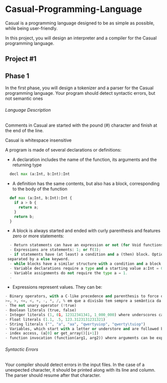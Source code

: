 # Casual-Programming-Language
Casual is a programming language designed to be as simple as possible, while being user-friendly.

In this project, you will design an interpreter and a compiler for the Casual programming language.

## Project #1

## Phase 1

In the first phase, you will design a tokenizer and a parser for the Casual programming language. Your program should detect syntactic errors, but not semantic ones

######  Language Description
Comments in Casual are started with the pound (#) character and finish at the end of the line.

Casual is whitespace insensitive

A program is made of several declarations or definitions: 


- A declaration includes the name of the function, its arguments and the returning type 
```python
  decl max (a:Int, b:Int):Int
 ```
  
  
- A definition has the same contents, but also has a block, corresponding to the body of the function
```python
  def max (a:Int, b:Int):Int {
    if a > b {
      return a;
    }
    return b;
  }
```

- A block is always started and ended with curly parenthesis and features zero or more statements:
```python 
  - Return statements can have an expression or not (for Void functions): return; or return 1 + 1;
  - Expressions are statements: 1; or f(3);
  - if statements have (at least) a condition and a (then) block. Optionally they can have an else block, 
 separated by a else keyword.
  - while blocks have a similar structure with a condition and a block.
  - Variable declarations require a type and a starting value a:Int = 0;
  - Variable assignments do not require the type a = 1.
  - 
```


 - Expressions represent values. They can be:
  ```python
  - Binary operators, with a C-like precedence and parenthesis to force other precedences: &&, ||, ==, !=, 
 >=, >, <=, <, +, -, *, /, % em que a divisão tem sempre a semântica da divisão decimal.
  - The not unary operator (!true)
  - Boolean literals (true, false)
  - Integer literals (1, 01, 12312341341, 1_000_000) where underscores can be present in any position.
  - Float literals (1.1, .5, 123.3123131231321)
  - String literals ("", "a", "aa", "qwertyuiop", "qwerty\tuiop")
  - Variables, which start with a letter or understore and are followed by any number of letters, underscores or numbers.
  - index access, (a[0] or get_array()[i+1])
  - function invocation (function(arg1, arg2)) where arguments can be expressions
 
 ```
 

######  Syntactic Errors
Your compiler should detect errors in the input files. In the case of a unexpected character, it should be printed along with its line and column. The parser should resume after that character.
